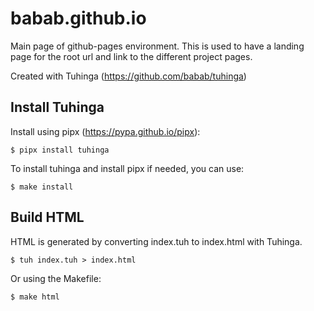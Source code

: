 # babab.github.io

Main page of github-pages environment. This is used to have a landing
page for the root url and link to the different project pages.

Created with Tuhinga (https://github.com/babab/tuhinga)


## Install Tuhinga

Install using pipx (https://pypa.github.io/pipx):

    $ pipx install tuhinga

To install tuhinga and install pipx if needed, you can use:

    $ make install


## Build HTML

HTML is generated by converting index.tuh to index.html with Tuhinga.

    $ tuh index.tuh > index.html

Or using the Makefile:

    $ make html
